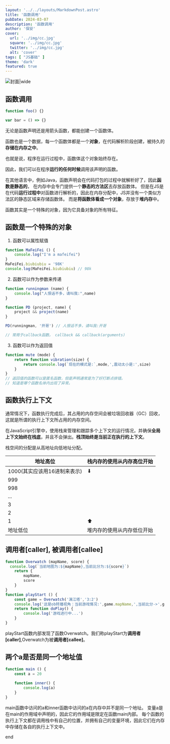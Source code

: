 ```yaml
---
layout: '../../layouts/MarkdownPost.astro'
title: '函数调用'
pubDate: 2024-03-07
description: '函数调用'
author: '保安'
cover:
  url: '../img/cc.jpg'
  square: '../img/cc.jpg'
  twitter: '../img/cc.jpg'
  alt: 'cover'
tags: [ "JS基础" ]
theme: 'dark'
featured: true
---
```


![封面|wide](/images/cc.jpg)

## 函数调用

```javascript
function foo() {}

var bar = () => {}
```

无论是函数声明还是用箭头函数，都能创建一个函数体。

函数也是一个数据，每一个函数体都是一个**对象**，在代码解析阶段创建，被持久的**存储在内存之中**。

也就是说，程序在运行过程中，函数体这个对象始终存在。

因此，我们可以在程序**运行的任何时候**调用该声明的函数。

在其他语言中，例如Java，函数声明会在代码打包的过程中就解析好了，因此**函数是静态的**，
在内存中会专门提供一个**静态的方法区**去存放函数体。
但是在JS是在代码**运行过程中**对函数进行解析的，因此在内存分配中，JS并没有一个类似方法区的静态区域来存储函数体。
而是**将函数体看成一个对象**，存放于**堆内存**中。

函数其实是一个特殊的对象，因为它具备对象的所有特征。

## 函数是一个特殊的对象

1. 函数可以属性赋值
```javascript
function MaFeiFei () {
    console.log("I'm a mafeifei")
}
MaFeiFei.biubiubiu = '98K'
console.log(MaFeiFei.biubiubiu) // 98k
```
2. 函数可以作为参数来传递

```javascript
function runningman (name) {
    console.log("人恨话不多，请叫我:",name)
}

function PD (project, name) {
    project && project(name)
}

PD(runningman, '开哥') // 人恨话不多，请叫我:开哥

// 常用于callback函数。 callback && callback(arguments)
```

3. 函数可以作为返回值
```javascript
function mute (mode) {
    return function vibration(size) {
        return console.log(`现在的模式是:`,mode,',震动太小是:',size)
    }
}
// 返回值的函数可以是匿名函数，但是声明通常是为了好打断点排错。
// 知道是哪个函数名体内出现了异常。
```

## 函数执行上下文

通常情况下，函数执行完成后，其占用的内存空间会被垃圾回收器（GC）回收，这就是所谓的执行上下文所占用的内存空间。

在JavaScript引擎中，使用栈来管理和跟踪多个上下文的运行情况，并确保**全局上下文始终在栈底**，并且不会弹出。**栈顶始终是当前正在执行的上下文**。

栈空间的分配是从高地址向低地址分配。

| 地址高位               | 栈内存的使用从内存高位开始 |
|--------------------|---------------|
| 1000(其实应该用16进制来表示) | ⬇             |
| 999                |               |
| 998                |               |
| ...                |               |
| 3                  |               |
| 2                  |               |
| 1                  | ⬆             |
| 地址低位               | 堆内存的使用从内存低位开始 |

## 调用者[caller], 被调用者[callee]

```javascript
function Overwatch (mapName, score) {
  console.log(`当前地图为:${mapName},当前比分为:${score}`)
    return {
        mapName,
        score
    }
}
function playStart () {
    const game = Overwatch('漓江塔','3:2')
    console.log('这是ob转播视角：当前游戏情况:',game.mapName,',当前比分->',game.score)
    return function doPlay() {
        console.log('游戏进行中...')
    }
}
```

playStart函数内部发现了函数Overwatch。我们称playStart为<strong>调用者[caller]</strong>,Overwatch为被<strong>调用者[callee]</strong>。


## 两个a是否是同一个地址值
```javascript
function main () {
    const a = 20
    
    function inner() {
        console.log(a)
    }
}
```

main函数中访问的a和inner函数中访问的a在内存中并不是同一个地址。
变量a是在main的作用域中声明的，因此它的作用域是限定在函数main内部。
每个函数的执行上下文都在调用栈中有自己的位置，并拥有自己的变量环境，因此它们在内存中存储在各自的执行上下文中。

end

 